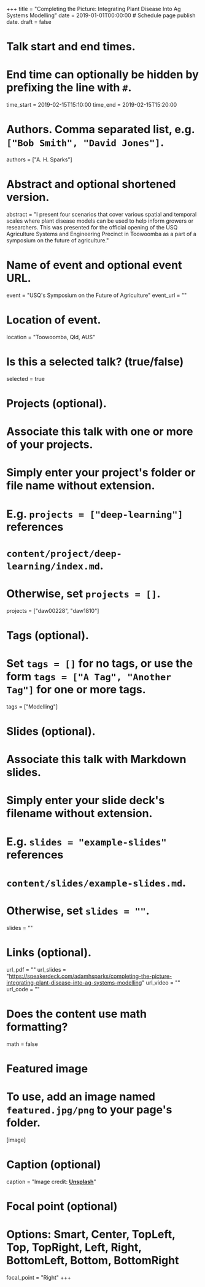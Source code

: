 +++
title = "Completing the Picture: Integrating Plant Disease Into Ag Systems Modelling"
date = 2019-01-01T00:00:00  # Schedule page publish date.
draft = false

# Talk start and end times.
#   End time can optionally be hidden by prefixing the line with `#`.
time_start = 2019-02-15T15:10:00
time_end = 2019-02-15T15:20:00

# Authors. Comma separated list, e.g. `["Bob Smith", "David Jones"]`.
authors = ["A. H. Sparks"]

# Abstract and optional shortened version.
abstract = "I present four scenarios that cover various spatial and temporal scales where plant disease models can be used to help inform growers or researchers. This was presented for the official opening of the USQ Agriculture Systems and Engineering Precinct in Toowoomba as a part of a symposium on the future of agriculture."

# Name of event and optional event URL.
event = "USQ's Symposium on the Future of Agriculture"
event_url = ""

# Location of event.
location = "Toowoomba, Qld, AUS"

# Is this a selected talk? (true/false)
selected = true

# Projects (optional).
#   Associate this talk with one or more of your projects.
#   Simply enter your project's folder or file name without extension.
#   E.g. `projects = ["deep-learning"]` references 
#   `content/project/deep-learning/index.md`.
#   Otherwise, set `projects = []`.
projects = ["daw00228", "daw1810"]

# Tags (optional).
#   Set `tags = []` for no tags, or use the form `tags = ["A Tag", "Another Tag"]` for one or more tags.
tags = ["Modelling"]

# Slides (optional).
#   Associate this talk with Markdown slides.
#   Simply enter your slide deck's filename without extension.
#   E.g. `slides = "example-slides"` references 
#   `content/slides/example-slides.md`.
#   Otherwise, set `slides = ""`.
slides = ""

# Links (optional).
url_pdf = ""
url_slides = "https://speakerdeck.com/adamhsparks/completing-the-picture-integrating-plant-disease-into-ag-systems-modelling"
url_video = ""
url_code = ""

# Does the content use math formatting?
math = false

# Featured image
# To use, add an image named `featured.jpg/png` to your page's folder. 
[image]
  # Caption (optional)
  caption = "Image credit: [**Unsplash**](https://unsplash.com/photos/bzdhc5b3Bxs)"

  # Focal point (optional)
  # Options: Smart, Center, TopLeft, Top, TopRight, Left, Right, BottomLeft, Bottom, BottomRight
  focal_point = "Right"
+++
